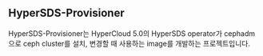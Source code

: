 ## HyperSDS-Provisioner
HyperSDS-Provisioner는 HyperCloud 5.0의 HyperSDS operator가 cephadm으로 ceph cluster를 설치, 변경할 때 사용하는 image를 개발하는 프로젝트입니다.
